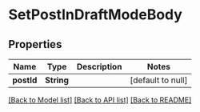 # SetPostInDraftModeBody
## Properties

| Name | Type | Description | Notes |
|------------ | ------------- | ------------- | -------------|
| **postId** | **String** |  | [default to null] |

[[Back to Model list]](../README.md#documentation-for-models) [[Back to API list]](../README.md#documentation-for-api-endpoints) [[Back to README]](../README.md)

